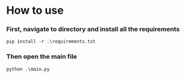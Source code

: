 # How to use
### First, navigate to directory and install all the requirements
```
pip install -r .\requirements.txt
```
### Then open the main file
```
python .\main.py
```
